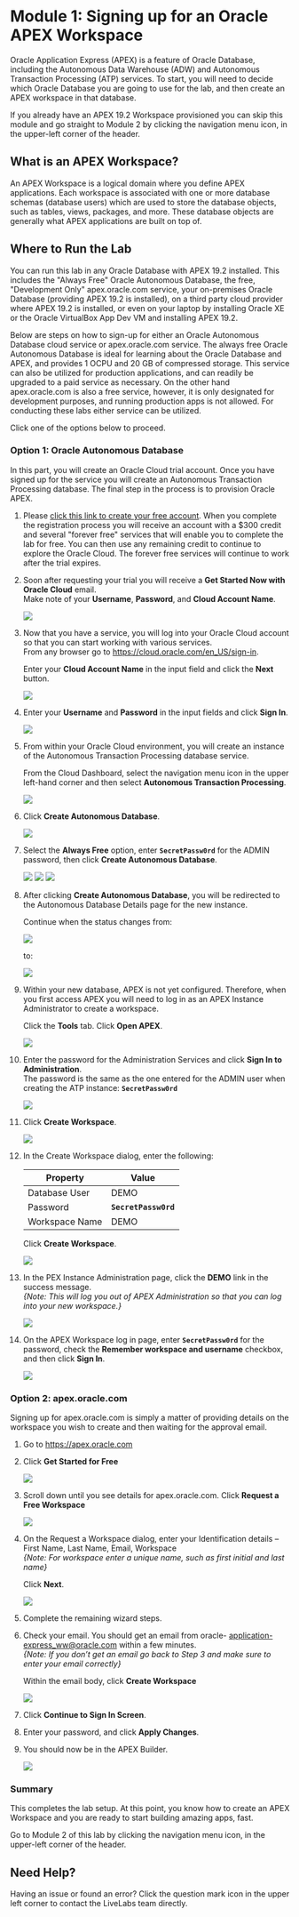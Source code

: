 # Module 1: Signing up for an Oracle APEX Workspace

Oracle Application Express (APEX) is a feature of Oracle Database, including the Autonomous Data Warehouse (ADW) and Autonomous Transaction Processing (ATP) services. To start, you will need to decide which Oracle Database you are going to use for the lab, and then create an APEX workspace in that database.

If you already have an APEX 19.2 Workspace provisioned you can skip this module and go straight to Module 2 by clicking the navigation menu icon, in the upper-left corner of the header.

## What is an APEX Workspace?
An APEX Workspace is a logical domain where you define APEX applications. Each workspace is associated with one or more database schemas (database users) which are used to store the database objects, such as tables, views, packages, and more. These database objects are generally what APEX applications are built on top of.

## Where to Run the Lab
You can run this lab in any Oracle Database with APEX 19.2 installed. This includes the "Always Free" Oracle Autonomous Database, the free, "Development Only" apex.oracle.com service, your on-premises Oracle Database (providing APEX 19.2 is installed), on a third party cloud provider where APEX 19.2 is installed, or even on your laptop by installing Oracle XE or the Oracle VirtualBox App Dev VM and installing APEX 19.2.

Below are steps on how to sign-up for either an Oracle Autonomous Database cloud service or apex.oracle.com service. The always free Oracle Autonomous Database is ideal for learning about the Oracle Database and APEX, and provides 1 OCPU and 20 GB of compressed storage. This service can also be utilized for production applications, and can readily be upgraded to a paid service as necessary. On the other hand apex.oracle.com is also a free service, however, it is only designated for development purposes, and running production apps is not allowed. For conducting these labs either service can be utilized.

Click one of the options below to proceed.

### **Option 1**: Oracle Autonomous Database

In this part, you will create an Oracle Cloud trial account. Once you have signed up for the service you will create an Autonomous Transaction Processing database. The final step in the process is to provision Oracle APEX.

1.  Please [click this link to create your free account](https://myservices.us.oraclecloud.com/mycloud/signup?language=en&sourceType). When you complete the registration process you will receive an account with a $300 credit and several "forever free" services that will enable you to complete the lab for free. You can then use any remaining credit to continue to explore the Oracle Cloud. The forever free services will continue to work after the trial expires.

2.  Soon after requesting your trial you will receive a  **Get Started Now with Oracle Cloud** email.   
    Make note of your **Username**, **Password**, and **Cloud Account Name**.

    ![](images/1/get-started-email.png)

3. Now that you have a service, you will log into your Oracle Cloud account so that you can start working with various services.        
    From any browser go to https://cloud.oracle.com/en_US/sign-in.

    Enter your **Cloud Account Name** in the input field and click the **Next** button.

    ![](images/1/enter-oracle-cloud-account-name.png)

4. Enter your **Username** and **Password** in the input fields and click **Sign In**.

    ![](images/1/enter-user-name-and-password.png)

5. From within your Oracle Cloud environment, you will create an instance of the Autonomous Transaction Processing database service.

    From the Cloud Dashboard, select the navigation menu icon in the upper left-hand corner and then select **Autonomous Transaction Processing**.

    ![](images/1/select-atp-in-nav-menu.png)

6. Click **Create Autonomous Database**.

    ![](images/1/click-create-autonomous-database.png)

7. Select the **Always Free** option, enter **```SecretPassw0rd```** for the ADMIN password, then click **Create Autonomous Database**.

    ![](images/1/atp-settings-1.png)
    ![](images/1/atp-settings-2.png)
    ![](images/1/atp-settings-3.png)

8. After clicking **Create Autonomous Database**, you will be redirected to the Autonomous Database Details page for the new instance. 

    Continue when the status changes from:

    ![](images/1/status-provisioning.png)
    
    to:

    ![](images/1/status-available.png)

9. Within your new database, APEX is not yet configured. Therefore, when you first access APEX you will need to log in as an APEX Instance Administrator to create a workspace. 

    Click the **Tools** tab.
    Click **Open APEX**.

    ![](images/1/click-apex.png)

10. Enter the password for the Administration Services and click **Sign In to Administration**.     
    The password is the same as the one entered for the ADMIN user when creating the ATP instance: **```SecretPassw0rd```**

    ![](images/1/log-in-as-admin.png)

4. Click **Create Workspace**.

    ![](images/1/welcome-create-workspace.png)

5. In the Create Workspace dialog, enter the following: 

    | Property | Value |
    | --- | --- |
    | Database User | DEMO |
    | Password | **`SecretPassw0rd`** |
    | Workspace Name | DEMO |
    
    Click **Create Workspace**.

    ![](images/1/create-workspace.png)

6. In the PEX Instance Administration page, click the **DEMO** link in the success message.         
    *{Note: This will log you out of APEX Administration so that you can log into your new workspace.}*

    ![](images/1/log-out-from-admin.png)

7. On the APEX Workspace log in page, enter **``SecretPassw0rd``** for the password, check the **Remember workspace and username** checkbox, and then click **Sign In**.

    ![](images/1/log-in-to-workspace.png)
    
### **Option 2**: apex.oracle.com
Signing up for apex.oracle.com is simply a matter of providing details on the workspace you wish to create and then waiting for the approval email.

1. Go to https://apex.oracle.com
2. Click **Get Started for Free**

    ![](images/1/get-started.png)

3. Scroll down until you see details for apex.oracle.com.  Click **Request a Free Workspace**

    ![](images/1/request-workspace.png)

3. On the Request a Workspace dialog, enter your Identification details – First Name, Last Name, Email, Workspace  
   *{Note: For workspace enter a unique name,
such as first initial and last name}*

    Click **Next**.
    
    ![](images/1/request-a-workspace.png)

3. Complete the remaining wizard steps.

4. Check your email. You should get an email from oracle- application-express_ww@oracle.com
within a few minutes.  
   *{Note: If you don’t get an email go
back to Step 3 and make sure to enter
your email correctly}*

    Within the email body, click **Create Workspace**

    ![](images/1/create-aoc-workspace.png)

3. Click **Continue to Sign In Screen**.
4. Enter your password, and click **Apply Changes**.
5. You should now be in the APEX Builder.

    ![](images/1/apex-builder.png)


### **Summary**

This completes the lab setup. At this point, you know how to create an APEX Workspace and you are ready to start building amazing apps, fast.

Go to Module 2 of this lab by clicking the navigation menu icon, in the upper-left corner of the header.

## Need Help?  
Having an issue or found an error?  Click the question mark icon in the upper left corner to contact the LiveLabs team directly.
